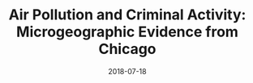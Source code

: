 ---
title: "Air Pollution and Criminal Activity: Microgeographic Evidence from Chicago"
collection: workingpapers
permalink: /working-paper/hs-pipelines
date: 2018-07-18
venue: 'Working Paper'
paperurl: '/files/pdf/research/hs-pipelines.pdf'
github: 'https://github.com/rlsweeney/public_HS_pipelines'
citation: '(with Richard Sweeney) Revise and Resubmit, <i>Land Economics<\i>'
---